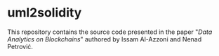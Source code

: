 # uml2solidity
This repository contains the source code presented in the paper "*Data Analytics on Blockchains*" authored by Issam Al-Azzoni and
Nenad Petrović.
